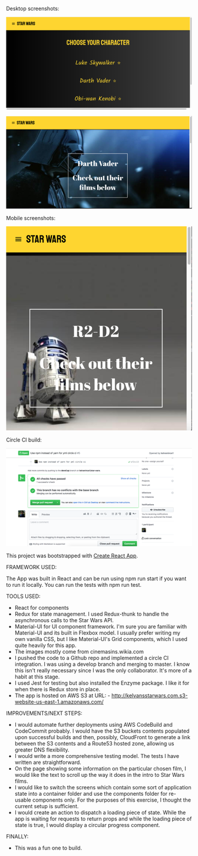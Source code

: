 Desktop screenshots:

![Desktop Home](src/images/Screenshots/desktopHome.png?raw=true "Desktop Home")

![Desktop Characters Films](src/images/Screenshots/charactersFilmsDesktop.png?raw=true "Desktop Characters Films")

Mobile screenshots:

![Mobile Characters Films](src/images/Screenshots/charactersFilmsMobile.png?raw=true "Mobile Characters Films")


Circle CI build:

![Circle CI](src/images/Screenshots/circleCI.png?raw=true "Circle CI Build")

This project was bootstrapped with [Create React App](https://github.com/facebook/create-react-app).


FRAMEWORK USED:

The App was built in React and can be run using npm run start if you want to run it locally.
You can run the tests with npm run test.

TOOLS USED:

* React for components
* Redux for state management. I used Redux-thunk to handle the asynchronous calls to the Star Wars API.
* Material-UI for UI component framework. I'm sure you are familiar with Material-UI and its built in Flexbox model. I usually prefer writing my own vanilla CSS, but I like Material-UI's Grid components, which I used quite heavily for this app.
* The images mostly come from cinemasins.wikia.com
* I pushed the code to a Github repo and implemented a circle CI integration. I was using a develop branch and merging to master. I know this isn't really necessary since I was the only collaborator. It's more of a habit at this stage.
* I used Jest for testing but also installed the Enzyme package. I like it for when there is Redux store in place.
* The app is hosted on AWS S3 at URL:
      - http://kelvansstarwars.com.s3-website-us-east-1.amazonaws.com/

IMPROVEMENTS/NEXT STEPS:

* I would automate further deployments using AWS CodeBuild and CodeCommit probably. I would have the S3 buckets contents populated upon successful builds and then, possibly, CloudFront to generate a link between the S3 contents and a Route53 hosted zone, allowing us greater DNS flexibility.
* I would write a more comprehensive testing model. The tests I have written are straightforward.
* On the page showing some information on the particular chosen film, I would like the text to scroll up the way it does in the intro to Star Wars films.
* I would like to switch the screens which contain some sort of application state into a container folder and use the components folder for re-usable components only. For the purposes of this exercise, I thought the current setup is sufficient.
* I would create an action to dispatch a loading piece of state. While the app is waiting for requests to return props and while the loading piece of state is true, I would display a circular progress component.


FINALLY:

* This was a fun one to build.
